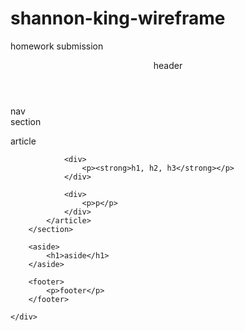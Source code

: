 # shannon-king-wireframe
homework submission

<!DOCTYPE html>
<html lang="en">

<head>
    <meta charset="UTF-8">
    <meta name="viewport" content="width=device-width, initial-scale=1.0">
    <meta http-equiv="X-UA-Compatible" content="ie=edge">
    <title>My First Wireframe</title>
    <link rel="stylesheet" type="text/css" href="../style.css/easier_hw_css.css">
</head>

<body>
  <style>
  
body {
    font-family: 'Arial', 'Helvetica Neue', Helvetica, sans-serif;
    font-size: 18px;
    text-align: center;
    color: #777;
    background-color: #777;
}

header {
    left: 30px;
    margin-bottom: 20px;
    font-size: 18px;
    background-color: #eee;
}

nav {
    left: 30px;
    margin-bottom: 20px;
    font-size: 18px;
    background-color: #eee;
}    

section {
    float: left;
    width: 60%;
    margin-bottom: 20px;
    background-color: #eee;
}

article {
    float: left;
    left: 80px;
    width: 495px;
    margin-bottom: 20px;
    background-color: #eee;
}

#article-color {
    color: #eee;
}

aside {
    float: right;
    right: 80px;
    width: 40%;
    margin-bottom: 20px;
    height: 400px;
    background-color: #eee;
    margin: auto;
}

footer {
    float: clear;
    left: 30px;
    clear: both;
    bottom: 40px;
    margin-bottom: 200px;
    background-color: #eee;
}

.margins {
    margin: auto;
    width: 960px;
}
  </style>
 
 <div class="margins">
        <header>header</header>
        <nav>nav</nav>
        <section>
            <div>section</div>
            <article>
                <p id="article-color">article</p>

                <div>
                    <p><strong>h1, h2, h3</strong></p>
                </div>

                <div>
                    <p>p</p>
                </div>
            </article>
        </section>

        <aside>
            <h1>aside</h1>
        </aside>

        <footer>
            <p>footer</p>
        </footer>

    </div>
</body>

</html>
